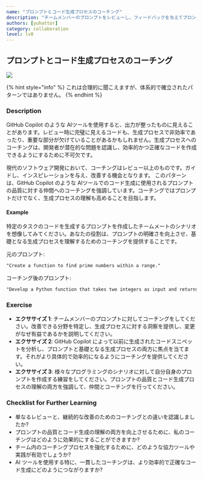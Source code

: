 ```yaml
---
name: "プロンプトとコード生成プロセスのコーチング"
description: "チームメンバーのプロンプトをレビューし、フィードバックを与えてプロンプトを改善できるようにします。"
authors: [yuhattor] 
category: collaboration
level: lv0
---
```


## プロンプトとコード生成プロセスのコーチング

[<img src="https://img.shields.io/badge/Lv0-Pattern_Idea-blueviolet">](https://github.com/orgs/AI-Native-Development/projects/1/)

{% hint style="info" %}
これは合理的に聞こえますが、体系的で確立されたパターンではありません。
{% endhint %}

### Description

GitHub Copilot のような AIツールを使用すると、出力が整ったものに見えることがあります。レビュー時に完璧に見えるコードも、生成プロセスで非効率であったり、重要な部分が欠けていることがあるかもしれません。生成プロセスへのコーチングは、開発者が潜在的な問題を認識し、効率的かつ正確なコードを作成できるようにするために不可欠です。

現代のソフトウェア開発において、コーチングはレビュー以上のものです。ガイドし、インスピレーションを与え、改善する機会となります。
このパターンは、GitHub Copilot のような AIツールでのコード生成に使用されるプロンプトの品質に対する仲間へのコーチングを強調しています。コーチングではプロンプトだけでなく、生成プロセスの理解も高めることを目指します。

#### Example

特定のタスクのコードを生成するプロンプトを作成したチームメートのシナリオを想像してみてください。あなたの役割は、プロンプトの明確さを向上させ、基礎となる生成プロセスを理解するためのコーチングを提供することです。

元のプロンプト:

```md
"Create a function to find prime numbers within a range."
```

コーチング後のプロンプト:

```md
"Develop a Python function that takes two integers as input and returns a list of prime numbers within that range. Ensure the function efficiently handles different ranges, including edge cases."
```

### Exercise

- **エクササイズ 1**: チームメンバーのプロンプトに対してコーチングをしてください。改善できる分野を特定し、生成プロセスに対する洞察を提供し、変更がなぜ有益であるかを説明してください。
- **エクササイズ 2**: GitHub Copilot によって以前に生成されたコードスニペットを分析し、プロンプトと基礎となる生成プロセスの両方に焦点を当てます。それがより具体的で効率的になるようにコーチングを提供してください。
- **エクササイズ 3**: 様々なプログラミングのシナリオに対して自分自身のプロンプトを作成する練習をしてください。プロンプトの品質とコード生成プロセスの理解の両方を強調して、仲間とコーチングを行ってください。

### Checklist for Further Learning

- 単なるレビューと、継続的な改善のためのコーチングとの違いを認識しましたか?
- プロンプトの品質とコード生成の理解の両方を向上させるために、私のコーチングはどのように効果的にすることができますか?
- チーム内のコーチングプロセスを強化するために、どのような協力ツールや実践が有効でしょうか?
- AI ツールを使用する特に、一貫したコーチングは、より効率的で正確なコード生成にどのようにつながりますか?
